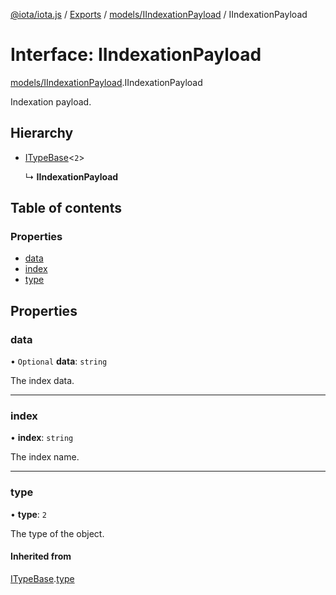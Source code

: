 [@iota/iota.js](../README.md) / [Exports](../modules.md) / [models/IIndexationPayload](../modules/models_iindexationpayload.md) / IIndexationPayload

# Interface: IIndexationPayload

[models/IIndexationPayload](../modules/models_iindexationpayload.md).IIndexationPayload

Indexation payload.

## Hierarchy

- [ITypeBase](models_itypebase.itypebase.md)<``2``\>

  ↳ **IIndexationPayload**

## Table of contents

### Properties

- [data](models_iindexationpayload.iindexationpayload.md#data)
- [index](models_iindexationpayload.iindexationpayload.md#index)
- [type](models_iindexationpayload.iindexationpayload.md#type)

## Properties

### data

• `Optional` **data**: `string`

The index data.

___

### index

• **index**: `string`

The index name.

___

### type

• **type**: ``2``

The type of the object.

#### Inherited from

[ITypeBase](models_itypebase.itypebase.md).[type](models_itypebase.itypebase.md#type)
